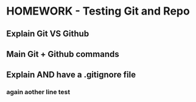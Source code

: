 # HOMEWORK - Testing Git and Repo
## Explain Git VS Github
##	Main Git + Github commands
##	Explain AND have a .gitignore file
### again aother line test 

